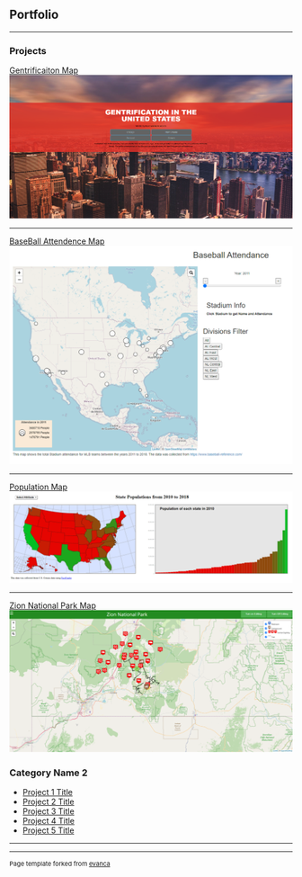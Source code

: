 ## Portfolio

---

### Projects

[Gentrificaiton Map](/Gentrification)
<img src="images/Landing Page.PNG?raw=true"/>

---
[BaseBall Attendence Map](/pdf/sample_presentation.pdf)
<img src="images/HomePage.PNG?raw=true"/>

---
[Population Map](http://example.com/)
<img src="images/Population Map.PNG?raw=true"/>

---
[Zion National Park Map](http://example.com/)
<img src="images/ZNPHome.png?raw=true"/>

### Category Name 2

- [Project 1 Title](http://example.com/)
- [Project 2 Title](http://example.com/)
- [Project 3 Title](http://example.com/)
- [Project 4 Title](http://example.com/)
- [Project 5 Title](http://example.com/)

---




---
<p style="font-size:11px">Page template forked from <a href="https://github.com/evanca/quick-portfolio">evanca</a></p>
<!-- Remove above link if you don't want to attibute -->
